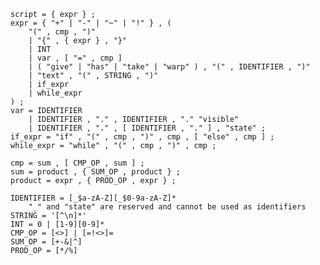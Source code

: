 ﻿    script = { expr } ;
    expr = { "+" | "-" | "~" | "!" } , (
        "(" , cmp , ")"
        | "{" , { expr } , "}"
        | INT
        | var , [ "=" , cmp ]
        | ( "give" | "has" | "take" | "warp" ) , "(" , IDENTIFIER , ")"
        | "text" , "(" , STRING , ")"
        | if_expr
        | while_expr
    ) ;
    var = IDENTIFIER
        | IDENTIFIER , "." , IDENTIFIER , "." "visible"
        | IDENTIFIER , "." , [ IDENTIFIER , "." ] , "state" ;
    if_expr = "if" , "(" , cmp , ")" , cmp , [ "else" , cmp ] ;
    while_expr = "while" , "(" , cmp , ")" , cmp ;
    
    cmp = sum , [ CMP_OP , sum ] ;
    sum = product , { SUM_OP , product } ;
    product = expr , { PROD_OP , expr } ;
        
    IDENTIFIER = [_$a-zA-Z][_$0-9a-zA-Z]*
        "_" and "state" are reserved and cannot be used as identifiers
    STRING = '[^\n]*'
    INT = 0 | [1-9][0-9]*
    CMP_OP = [<>] | [=!<>]=
    SUM_OP = [+-&|^]
    PROD_OP = [*/%]